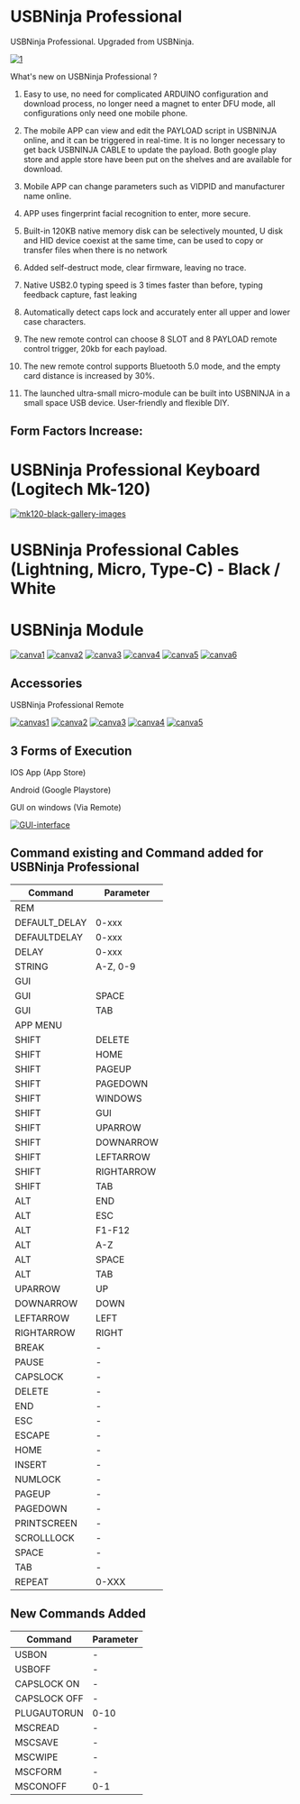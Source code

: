 # USBNinja Professional

USBNinja Professional. Upgraded from USBNinja.

<a href="https://ibb.co/Pg0f2cK"><img src="https://i.ibb.co/Pg0f2cK/1.png" alt="1" border="0"></a>

What's new on USBNinja Professional ?

1. Easy to use, no need for complicated ARDUINO configuration and download process, no longer need a magnet to enter DFU mode, all configurations only need one mobile phone.

2. The mobile APP can view and edit the PAYLOAD script in USBNINJA online, and it can be triggered in real-time. It is no longer necessary to get back USBNINJA CABLE to update the payload.
Both google play store and apple store have been put on the shelves and are available for download.

3. Mobile APP can change parameters such as VIDPID and manufacturer name online.

4. APP uses fingerprint facial recognition to enter, more secure.

5. Built-in 120KB native memory disk can be selectively mounted, U disk and HID device coexist at the same time, can be used to copy or transfer files when there is no network

6. Added self-destruct mode, clear firmware, leaving no trace.

7. Native USB2.0 typing speed is 3 times faster than before, typing feedback capture, fast leaking

8. Automatically detect caps lock and accurately enter all upper and lower case characters.

9. The new remote control can choose 8 SLOT and 8 PAYLOAD remote control trigger, 20kb for each payload.

10. The new remote control supports Bluetooth 5.0 mode, and the empty card distance is increased by 30%.

11. The launched ultra-small micro-module can be built into USBNINJA in a small space USB device. User-friendly and flexible DIY.

Form Factors Increase:
----------------------

# USBNinja Professional Keyboard (Logitech Mk-120)

<a href="https://ibb.co/Rz2dpFd"><img src="https://i.ibb.co/Rz2dpFd/mk120-black-gallery-images.png" alt="mk120-black-gallery-images" border="0"></a>

# USBNinja Professional Cables (Lightning, Micro, Type-C) - Black / White

# USBNinja Module 

<a href="https://ibb.co/RyH1NxZ"><img src="https://i.ibb.co/RyH1NxZ/canva1.png" alt="canva1" border="0"></a> <a href="https://ibb.co/47PHy74"><img src="https://i.ibb.co/47PHy74/canva2.png" alt="canva2" border="0"></a> <a href="https://ibb.co/xhkK7VJ"><img src="https://i.ibb.co/xhkK7VJ/canva3.png" alt="canva3" border="0"></a> <a href="https://ibb.co/RgKNF2m"><img src="https://i.ibb.co/RgKNF2m/canva4.png" alt="canva4" border="0"></a> <a href="https://ibb.co/MRMX1Hr"><img src="https://i.ibb.co/MRMX1Hr/canva5.png" alt="canva5" border="0"></a> <a href="https://ibb.co/wwsxbh7"><img src="https://i.ibb.co/wwsxbh7/canva6.png" alt="canva6" border="0"></a>

Accessories
-----------

USBNinja Professional Remote

<a href="https://ibb.co/XDd7gT6"><img src="https://i.ibb.co/XDd7gT6/canvas1.png" alt="canvas1" border="0"></a> <a href="https://ibb.co/m8MHhrq"><img src="https://i.ibb.co/m8MHhrq/canva2.png" alt="canva2" border="0"></a> <a href="https://ibb.co/Tgv32pZ"><img src="https://i.ibb.co/Tgv32pZ/canva3.png" alt="canva3" border="0"></a> <a href="https://ibb.co/4PB80GC"><img src="https://i.ibb.co/4PB80GC/canva4.png" alt="canva4" border="0"></a> <a href="https://ibb.co/BZ5Hvr8"><img src="https://i.ibb.co/BZ5Hvr8/canva5.png" alt="canva5" border="0"></a>


3 Forms of Execution
------------------------

IOS App (App Store)

Android (Google Playstore)

GUI on windows (Via Remote)

<a href="https://ibb.co/Jc5cGWS"><img src="https://i.ibb.co/MgMgtyJ/GUI-interface.png" alt="GUI-interface" border="0"></a>


Command existing and Command added for USBNinja Professional
------------------------------------------------------------
|Command|Parameter|
|---|---|
|REM|   |  
|DEFAULT_DELAY |0-xxx| 
|DEFAULTDELAY|0-xxx|
|DELAY|0-xxx| 
|STRING|A-Z, 0-9|
|GUI||
|GUI|SPACE|
|GUI|TAB|
|APP MENU||
|SHIFT|DELETE|
|SHIFT|HOME|
|SHIFT|PAGEUP|
|SHIFT|PAGEDOWN|
|SHIFT|WINDOWS|
|SHIFT|GUI|
|SHIFT|UPARROW|
|SHIFT|DOWNARROW|
|SHIFT|LEFTARROW|
|SHIFT|RIGHTARROW|
|SHIFT|TAB|
|ALT|END|
|ALT|ESC|
|ALT|F1-F12|
|ALT|A-Z|
|ALT|SPACE|
|ALT|TAB|
|UPARROW| UP|
|DOWNARROW|DOWN|
|LEFTARROW|LEFT|
|RIGHTARROW|RIGHT|
|BREAK|-|
|PAUSE|-|
|CAPSLOCK|-|
|DELETE|-|
|END|-|
|ESC|-|
|ESCAPE|-|
|HOME|-|
|INSERT|-|
|NUMLOCK|-|
|PAGEUP|-|
|PAGEDOWN|-|
|PRINTSCREEN|-|
|SCROLLLOCK|-|
|SPACE|-|
|TAB|-|
|REPEAT|0-XXX|

New Commands Added
-----------------

|Command| Parameter|
|---|---|
|USBON|-|
|USBOFF|-|
|CAPSLOCK ON|-|	
|CAPSLOCK OFF|-|	
|PLUGAUTORUN|0-10|
|MSCREAD|-|	
|MSCSAVE|-|
|MSCWIPE|-|
|MSCFORM|-|
|MSCONOFF|0-1|
